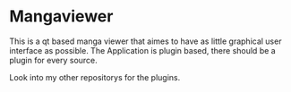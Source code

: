 # Mangaviewer
This is a qt based manga viewer that aimes to have as little graphical user interface as possible.
The Application is plugin based, there should be a plugin for every source.


Look into my other repositorys for the plugins.

